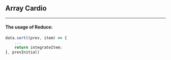 ## Array Cardio
---

#### The usage of Reduce:
```javascript
data.sort((prev, item) => {
    ...
    return integrateItem;
}, prevInitial)
```


